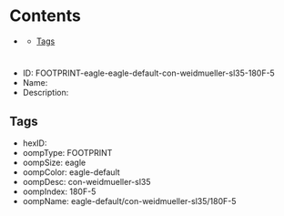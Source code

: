 



Contents
========

* [](#)
	* [Tags](#tags)

# 

- ID: FOOTPRINT-eagle-eagle-default-con-weidmueller-sl35-180F-5
- Name: 
- Description: 

## Tags

- hexID: 
- oompType: FOOTPRINT
- oompSize: eagle
- oompColor: eagle-default
- oompDesc: con-weidmueller-sl35
- oompIndex: 180F-5
- oompName: eagle-default/con-weidmueller-sl35/180F-5
